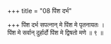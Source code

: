 +++
title = "08 पिंश दर्भ"

+++
पिंश दर्भ सपत्नान् मे पिंश मे पृतनायतः ।  
पिंश मे सर्वान् दुर्हार्दो पिंश मे द्विषतो मणे ॥ ९ ॥